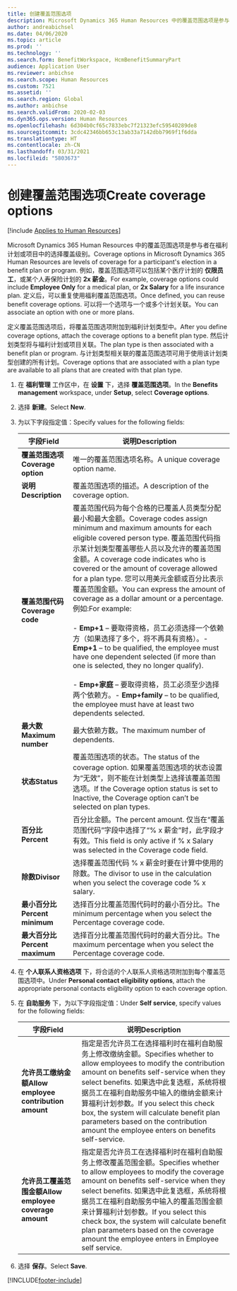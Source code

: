```yaml
---
title: 创建覆盖范围选项
description: Microsoft Dynamics 365 Human Resources 中的覆盖范围选项是参与者在福利计划或项目中的选择覆盖级别。
author: andreabichsel
ms.date: 04/06/2020
ms.topic: article
ms.prod: ''
ms.technology: ''
ms.search.form: BenefitWorkspace, HcmBenefitSummaryPart
audience: Application User
ms.reviewer: anbichse
ms.search.scope: Human Resources
ms.custom: 7521
ms.assetid: ''
ms.search.region: Global
ms.author: anbichse
ms.search.validFrom: 2020-02-03
ms.dyn365.ops.version: Human Resources
ms.openlocfilehash: 6d304b0cf65c7833ebc7f21323efc59540289de8
ms.sourcegitcommit: 3cdc42346bb653c13ab33a7142dbb7969f1f6dda
ms.translationtype: HT
ms.contentlocale: zh-CN
ms.lasthandoff: 03/31/2021
ms.locfileid: "5803673"
---
```

# <a name="create-coverage-options"></a><span data-ttu-id="53a42-103">创建覆盖范围选项</span><span class="sxs-lookup"><span data-stu-id="53a42-103">Create coverage options</span></span>

[!include [Applies to Human Resources](../includes/applies-to-hr.md)]

<span data-ttu-id="53a42-104">Microsoft Dynamics 365 Human Resources 中的覆盖范围选项是参与者在福利计划或项目中的选择覆盖级别。</span><span class="sxs-lookup"><span data-stu-id="53a42-104">Coverage options in Microsoft Dynamics 365 Human Resources are levels of coverage for a participant's election in a benefit plan or program.</span></span> <span data-ttu-id="53a42-105">例如，覆盖范围选项可以包括某个医疗计划的 **仅限员工**，或某个人寿保险计划的 **2x 薪金**。</span><span class="sxs-lookup"><span data-stu-id="53a42-105">For example, coverage options could include **Employee Only** for a medical plan, or **2x Salary** for a life insurance plan.</span></span> <span data-ttu-id="53a42-106">定义后，可以重复使用福利覆盖范围选项。</span><span class="sxs-lookup"><span data-stu-id="53a42-106">Once defined, you can reuse benefit coverage options.</span></span> <span data-ttu-id="53a42-107">可以将一个选项与一个或多个计划关联。</span><span class="sxs-lookup"><span data-stu-id="53a42-107">You can associate an option with one or more plans.</span></span>

<span data-ttu-id="53a42-108">定义覆盖范围选项后，将覆盖范围选项附加到福利计划类型中。</span><span class="sxs-lookup"><span data-stu-id="53a42-108">After you define coverage options, attach the coverage options to a benefit plan type.</span></span> <span data-ttu-id="53a42-109">然后计划类型将与福利计划或项目关联。</span><span class="sxs-lookup"><span data-stu-id="53a42-109">The plan type is then associated with a benefit plan or program.</span></span> <span data-ttu-id="53a42-110">与计划类型相关联的覆盖范围选项可用于使用该计划类型创建的所有计划。</span><span class="sxs-lookup"><span data-stu-id="53a42-110">Coverage options that are associated with a plan type are available to all plans that are created with that plan type.</span></span> 

1. <span data-ttu-id="53a42-111">在 **福利管理** 工作区中，在 **设置** 下，选择 **覆盖范围选项**。</span><span class="sxs-lookup"><span data-stu-id="53a42-111">In the **Benefits management** workspace, under **Setup**, select **Coverage options**.</span></span>

2. <span data-ttu-id="53a42-112">选择 **新建**。</span><span class="sxs-lookup"><span data-stu-id="53a42-112">Select **New**.</span></span>

3. <span data-ttu-id="53a42-113">为以下字段指定值：</span><span class="sxs-lookup"><span data-stu-id="53a42-113">Specify values for the following fields:</span></span>

   | <span data-ttu-id="53a42-114">字段</span><span class="sxs-lookup"><span data-stu-id="53a42-114">Field</span></span> | <span data-ttu-id="53a42-115">说明</span><span class="sxs-lookup"><span data-stu-id="53a42-115">Description</span></span> |
   | --- | --- |
   | <span data-ttu-id="53a42-116">**覆盖范围选项**</span><span class="sxs-lookup"><span data-stu-id="53a42-116">**Coverage option**</span></span> | <span data-ttu-id="53a42-117">唯一的覆盖范围选项名称。</span><span class="sxs-lookup"><span data-stu-id="53a42-117">A unique coverage option name.</span></span> |
   | <span data-ttu-id="53a42-118">**说明**</span><span class="sxs-lookup"><span data-stu-id="53a42-118">**Description**</span></span> | <span data-ttu-id="53a42-119">覆盖范围选项的描述。</span><span class="sxs-lookup"><span data-stu-id="53a42-119">A description of the coverage option.</span></span> |
   | <span data-ttu-id="53a42-120">**覆盖范围代码**</span><span class="sxs-lookup"><span data-stu-id="53a42-120">**Coverage code**</span></span> | <span data-ttu-id="53a42-121">覆盖范围代码为每个合格的已覆盖人员类型分配最小和最大金额。</span><span class="sxs-lookup"><span data-stu-id="53a42-121">Coverage codes assign minimum and maximum amounts for each eligible covered person type.</span></span> <span data-ttu-id="53a42-122">覆盖范围代码指示某计划类型覆盖哪些人员以及允许的覆盖范围金额。</span><span class="sxs-lookup"><span data-stu-id="53a42-122">A coverage code indicates who is covered or the amount of coverage allowed for a plan type.</span></span> <span data-ttu-id="53a42-123">您可以用美元金额或百分比表示覆盖范围金额。</span><span class="sxs-lookup"><span data-stu-id="53a42-123">You can express the amount of coverage as a dollar amount or a percentage.</span></span> <span data-ttu-id="53a42-124">例如:</span><span class="sxs-lookup"><span data-stu-id="53a42-124">For example:</span></span></br></br><span data-ttu-id="53a42-125">- **Emp+1** – 要取得资格，员工必须选择一个依赖方（如果选择了多个，将不再具有资格）。</span><span class="sxs-lookup"><span data-stu-id="53a42-125">- **Emp+1** – to be qualified, the employee must have one dependent selected (if more than one is selected, they no longer qualify).</span></span></br></br><span data-ttu-id="53a42-126">- **Emp+家庭** – 要取得资格，员工必须至少选择两个依赖方。</span><span class="sxs-lookup"><span data-stu-id="53a42-126">- **Emp+family** – to be qualified, the employee must have at least two dependents selected.</span></span> |
   | <span data-ttu-id="53a42-127">**最大数**</span><span class="sxs-lookup"><span data-stu-id="53a42-127">**Maximum number**</span></span> | <span data-ttu-id="53a42-128">最大依赖方数。</span><span class="sxs-lookup"><span data-stu-id="53a42-128">The maximum number of dependents.</span></span> |
   | <span data-ttu-id="53a42-129">**状态**</span><span class="sxs-lookup"><span data-stu-id="53a42-129">**Status**</span></span> | <span data-ttu-id="53a42-130">覆盖范围选项的状态。</span><span class="sxs-lookup"><span data-stu-id="53a42-130">The status of the coverage option.</span></span> <span data-ttu-id="53a42-131">如果覆盖范围选项的状态设置为“无效”，则不能在计划类型上选择该覆盖范围选项。</span><span class="sxs-lookup"><span data-stu-id="53a42-131">If the Coverage option status is set to Inactive, the Coverage option can’t be selected on plan types.</span></span> |
   | <span data-ttu-id="53a42-132">**百分比**</span><span class="sxs-lookup"><span data-stu-id="53a42-132">**Percent**</span></span> | <span data-ttu-id="53a42-133">百分比金额。</span><span class="sxs-lookup"><span data-stu-id="53a42-133">The percent amount.</span></span> <span data-ttu-id="53a42-134">仅当在“覆盖范围代码”字段中选择了“% x 薪金”时，此字段才有效。</span><span class="sxs-lookup"><span data-stu-id="53a42-134">This field is only active if % x Salary was selected in the Coverage code field.</span></span> |
   | <span data-ttu-id="53a42-135">**除数**</span><span class="sxs-lookup"><span data-stu-id="53a42-135">**Divisor**</span></span> | <span data-ttu-id="53a42-136">选择覆盖范围代码 % x 薪金时要在计算中使用的除数。</span><span class="sxs-lookup"><span data-stu-id="53a42-136">The divisor to use in the calculation when you select the coverage code % x salary.</span></span> |
   | <span data-ttu-id="53a42-137">**最小百分比**</span><span class="sxs-lookup"><span data-stu-id="53a42-137">**Percent minimum**</span></span> | <span data-ttu-id="53a42-138">选择百分比覆盖范围代码时的最小百分比。</span><span class="sxs-lookup"><span data-stu-id="53a42-138">The minimum percentage when you select the Percentage coverage code.</span></span> |
   | <span data-ttu-id="53a42-139">**最大百分比**</span><span class="sxs-lookup"><span data-stu-id="53a42-139">**Percent maximum**</span></span> | <span data-ttu-id="53a42-140">选择百分比覆盖范围代码时的最大百分比。</span><span class="sxs-lookup"><span data-stu-id="53a42-140">The maximum percentage when you select the Percentage coverage code.</span></span> |

4. <span data-ttu-id="53a42-141">在 **个人联系人资格选项** 下，将合适的个人联系人资格选项附加到每个覆盖范围选项中。</span><span class="sxs-lookup"><span data-stu-id="53a42-141">Under **Personal contact eligibility options**, attach the appropriate personal contacts eligibility option to each coverage option.</span></span>

5. <span data-ttu-id="53a42-142">在 **自助服务** 下，为以下字段指定值：</span><span class="sxs-lookup"><span data-stu-id="53a42-142">Under **Self service**, specify values for the following fields:</span></span>

   | <span data-ttu-id="53a42-143">字段</span><span class="sxs-lookup"><span data-stu-id="53a42-143">Field</span></span> | <span data-ttu-id="53a42-144">说明</span><span class="sxs-lookup"><span data-stu-id="53a42-144">Description</span></span> |
   | --- | --- |
   | <span data-ttu-id="53a42-145">**允许员工缴纳金额**</span><span class="sxs-lookup"><span data-stu-id="53a42-145">**Allow employee contribution amount**</span></span> | <span data-ttu-id="53a42-146">指定是否允许员工在选择福利时在福利自助服务上修改缴纳金额。</span><span class="sxs-lookup"><span data-stu-id="53a42-146">Specifies whether to allow employees to modify the contribution amount on benefits self-service when they select benefits.</span></span> <span data-ttu-id="53a42-147">如果选中此复选框，系统将根据员工在福利自助服务中输入的缴纳金额来计算福利计划参数。</span><span class="sxs-lookup"><span data-stu-id="53a42-147">If you select this check box, the system will calculate benefit plan parameters based on the contribution amount the employee enters on benefits self-service.</span></span> |
   | <span data-ttu-id="53a42-148">**允许员工覆盖范围金额**</span><span class="sxs-lookup"><span data-stu-id="53a42-148">**Allow employee coverage amount**</span></span> | <span data-ttu-id="53a42-149">指定是否允许员工在选择福利时在福利自助服务上修改覆盖范围金额。</span><span class="sxs-lookup"><span data-stu-id="53a42-149">Specifies whether to allow employees to modify the coverage amount on benefits self-service when they select benefits.</span></span> <span data-ttu-id="53a42-150">如果选中此复选框，系统将根据员工在福利自助服务中输入的覆盖范围金额来计算福利计划参数。</span><span class="sxs-lookup"><span data-stu-id="53a42-150">If you select this check box, the system will calculate benefit plan parameters based on the coverage amount the employee enters in Employee self service.</span></span> |

6. <span data-ttu-id="53a42-151">选择 **保存**。</span><span class="sxs-lookup"><span data-stu-id="53a42-151">Select **Save**.</span></span> 


[!INCLUDE[footer-include](../includes/footer-banner.md)]